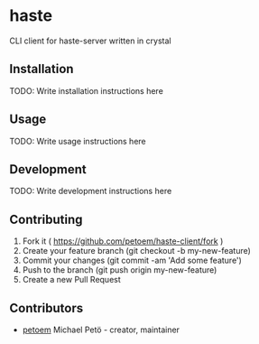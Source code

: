 # haste
CLI client for haste-server written in crystal

## Installation

TODO: Write installation instructions here

## Usage

TODO: Write usage instructions here

## Development

TODO: Write development instructions here

## Contributing

1. Fork it ( https://github.com/petoem/haste-client/fork )
2. Create your feature branch (git checkout -b my-new-feature)
3. Commit your changes (git commit -am 'Add some feature')
4. Push to the branch (git push origin my-new-feature)
5. Create a new Pull Request

## Contributors

- [petoem](https://github.com/petoem) Michael Petö - creator, maintainer
